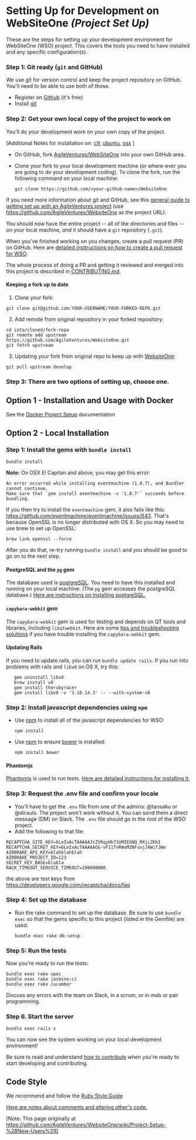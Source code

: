 # Setting Up for Development on WebSiteOne _(Project Set Up)_

These are the steps for setting up your development environment for WebSiteOne (WSO) project.
This covers the tools you need to have installed and any specific configuration(s).


### Step 1: Git ready (`git` and GitHub)
We use git for version control and keep the project repository on GitHub.
You'll need to be able to use both of those.

* Register on [Github](http://github.com)  (it's free)
* Install [git](https://git-scm.com/)

### Step 2: Get your own local copy of the project to work on
You'll do your development work on your own copy of the project.

[Additional Notes for installation on: [c9](https://github.com/AgileVentures/WebsiteOne/tree/develop/docs/c9), [ubuntu](https://github.com/AgileVentures/WebsiteOne/tree/develop/docs/ubuntu), [osx](https://github.com/AgileVentures/WebsiteOne/tree/develop/docs/osx) ]

* On GitHub, fork [AgileVentures/WebSiteOne](https://help.github.com/articles/fork-a-repo/) into your own GitHub area. 
* Clone your fork to your local development machine (or where-ever you are going to do your development coding).
  To clone the fork, run the following command on your local machine:
    
    `git clone https://github.com/<your-github-name>/WebsiteOne`

If you need more information about git and GitHub, see this [general guide to getting set up with an AgileVentures project](http://www.agileventures.org/articles/project-setup-new-users) (use https://github.com/AgileVentures/WebsiteOne as the project URL).


You should now have the entire project -- all of the directories and files -- on your local machine, _and_ it should have a `git` repository (`.git`).

When you've finished working on you changes, create a pull request (PR) on GitHub. Here are [detailed insttructions on how to create a pull request for WSO](how_to_submit_a_pull_request_on_github.md).

The whole process of doing a PR and getting it reviewed and merged into this project is described in [CONTRIBUTING.md](../CONTRIBUTING.md).

#### Keeping a fork up to date
1. Clone your fork:
```
git clone git@github.com:YOUR-USERNAME/YOUR-FORKED-REPO.git
```

2. Add remote from original repository in your forked repository:
```
cd into/cloned/fork-repo
git remote add upstream https://github.com/AgileVentures/WebsiteOne.git
git fetch upstream
```
3. Updating your fork from original repo to keep up with [WebsiteOne](https://github.com/AgileVentures/WebsiteOne):
```
git pull upstream develop
```

### Step 3: There are two options of setting up, choose one.

## Option 1 - Installation and Usage with Docker
See the [Docker Project Setup](../docker/README.md) documentation

## Option 2 - Local Installation

### Step 1: Install the gems with `bundle install`

    bundle install

**Note:** On OSX El Capitan and above, you may get this error:

    An error occurred while installing eventmachine (1.0.7), and Bundler cannot continue.
    Make sure that `gem install eventmachine -v '1.0.7'` succeeds before bundling.

If you then try to install the `eventmachine` gem, it also fails like this: https://github.com/eventmachine/eventmachine/issues/643.
 That's because OpenSSL is no longer distributed with OS X. So you may need to use brew to set up OpenSSL:

    brew link openssl --force

After you do that, re-try running `bundle install` and you should be good to go on to the next step.
    
#### PostgreSQL and the `pg` gem
The database used is [postgreSQL](https://www.postgresql.org/).  You need to have this installed and running on your local machine. 
(The `pg` gem accesses the postgreSQL database.)  [Here are instructions on installing postgreSQL.](development_environment_set_up.md#postgreSQL)

#### `capybara-webkit` gem
The `capybara-webkit` gem is used for testing and depends on QT tools and libraries, including `libqtwebkit`.  Here are some [tips and troubleshooting solutions](development_environment_set_up.md#capybara-webkit) if you have trouble installing the `capybara-webkit` gem. 

#### Updating Rails
If you need to update rails, you can run `bundle update rails`.  If you run into problems with rails and `libv8` on OS X, try this:
```shell
   gem uninstall libv8
   brew install v8
   gem install therubyracer
   gem install libv8 -v '3.16.14.3' -- --with-system-v8
```
    
### Step 2: Install javascript dependencies using `npm`
* Use [npm](https://www.npmjs.com/) to install all of the javascript dependencies for WSO: 

    `npm install`

* Use [npm](https://www.npmjs.com/) to ensure [bower](https://bower.io/) is installed:

    `npm install bower`

#### Phantomjs
[Phantomjs](http://phantomjs.org/) is used to run tests.  [Here are detailed instructions for installing it.](development_environment_set_up.md#phantomjs)

### Step 3: Request the .env file and confirm your locale
    
* You'll have to get the `.env` file from one of the admins: @tansaku or @diraulo.  The project won't work without it.  You can send them a direct message (DM) on Slack.  The `.env` file should go in the root of the WSO project.
* Add the following to that file:

```
RECAPTCHA_SITE_KEY=6LeIxAcTAAAAAJcZVRqyHh71UMIEGNQ_MXjiZKhI
RECAPTCHA_SECRET_KEY=6LeIxAcTAAAAAGG-vFI1TnRWxMZNFuojJ4WifJWe
AIRBRAKE_API_KEY=blahblahblah
AIRBRAKE_PROJECT_ID=123
SECRET_KEY_BASE=blabla
RACK_TIMEOUT_SERVICE_TIMEOUT=200000000
```

the above are test keys from https://developers.google.com/recaptcha/docs/faq

    

### Step 4: Set up the database

* Run the rake command to set up the database.  Be sure to use `bundle exec` so that the gems specific to this project (listed in the Gemfile) are used:

    `bundle exec rake db:setup`
    
### Step 5: Run the tests

Now you're ready to run the tests:

    bundle exec rake spec
    bundle exec rake jasmine:ci
    bundle exec rake cucumber

Discuss any errors with the team on Slack, in a scrum, or in mob or pair programming.

### Step 6. Start the server

    bundle exec rails s
    
You can now see the system working on your local development environment!
    
Be sure to read and understand [how to contribute](../CONTRIBUTING.md) when you're ready to start developing and contributing.
 




## Code Style

We recommend and follow the [Ruby Style Guide](https://github.com/bbatsov/ruby-style-guide)

[Here are notes about comments and altering other's code.](code_style_conventions.md)




[Note: This page originally at https://github.com/AgileVentures/WebsiteOne/wiki/Project-Setup-%28New-Users%29]


